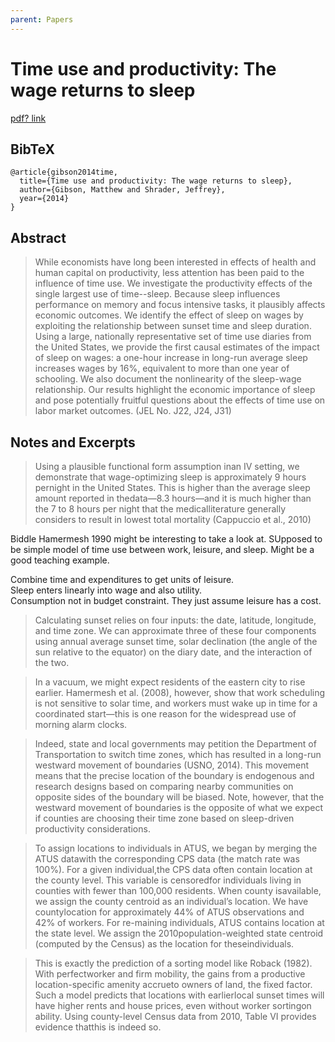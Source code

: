 ```yaml
---
parent: Papers
---
```


# Time use and productivity: The wage returns to sleep

[pdf? link](https://escholarship.org/uc/item/8zp518hc)

## BibTeX
```
@article{gibson2014time,
  title={Time use and productivity: The wage returns to sleep},
  author={Gibson, Matthew and Shrader, Jeffrey},
  year={2014}
}
```

## Abstract

> While economists have long been interested in effects of health and human capital on productivity, less attention has been paid to the influence of time use. We investigate the productivity effects of the single largest use of time--sleep. Because sleep influences performance on memory and focus intensive tasks, it plausibly affects economic outcomes. We identify the effect of sleep on wages by exploiting the relationship between sunset time and sleep duration. Using a large, nationally representative set of time use diaries from the United States, we provide the first causal estimates of the impact of sleep on wages: a one-hour increase in long-run average sleep increases wages by 16%, equivalent to more than one year of schooling. We also document the nonlinearity of the sleep-wage relationship. Our results highlight the economic importance of sleep and pose potentially fruitful questions about the effects of time use on labor market outcomes. (JEL No. J22, J24, J31)



## Notes and Excerpts


>  Using a plausible functional form assumption inan IV setting, we demonstrate that wage-optimizing sleep is approximately 9 hours pernight in the United States. This is higher than the average sleep amount reported in thedata—8.3 hours—and it is much higher than the 7 to 8 hours per night that the medicalliterature generally considers to result in lowest total mortality (Cappuccio et al., 2010)


Biddle Hamermesh 1990 might be interesting to take a look at. SUpposed to be simple model of time use between work, leisure, and sleep. 
Might be a good teaching example.


Combine time and expenditures <!--leontief--> to get units of leisure.  
Sleep enters linearly into wage and also utility.  
Consumption not in budget constraint. They just assume leisure has a cost.


>  Calculating sunset  relies  on  four  inputs:  the  date,  latitude,  longitude,  and  time  zone.   We  can approximate three of these four components using annual average sunset time,  solar declination (the angle of the sun relative to the equator) on the diary date, and the interaction of the two.


> In a vacuum, we might expect residents of the eastern city to rise earlier.  Hamermesh et al. (2008), however, show that work scheduling  is  not  sensitive  to  solar  time,  and  workers  must  wake  up  in  time  for  a coordinated start—this is one reason for the widespread use of morning alarm clocks.


>  Indeed, state and local governments may petition the Department of
Transportation to switch time zones, which has resulted in a long-run westward movement of boundaries (USNO, 2014).
This movement means that the precise location of the boundary is endogenous and research designs based on comparing nearby communities  on  opposite  sides  of  the  boundary  will  be  biased.   Note,  however,  that  the westward movement of boundaries is the opposite of what we expect if counties are choosing  their  time  zone  based  on  sleep-driven  productivity  considerations.


> To assign locations to individuals in ATUS, we began by merging the ATUS datawith the corresponding CPS data (the match rate was 100%).  For a given individual,the  CPS  data  often  contain  location  at  the  county  level.   This  variable  is  censoredfor individuals living in counties with fewer than 100,000 residents.  When county isavailable, we assign the county centroid as an individual’s location.  We have countylocation  for  approximately  44%  of  ATUS  observations  and  42%  of  workers.   For  re-maining individuals,  ATUS contains location at the state level.  We assign the 2010population-weighted state centroid (computed by the Census) as the location for theseindividuals. 





> This  is  exactly  the  prediction  of  a  sorting  model  like  Roback  (1982).   With  perfectworker and firm mobility, the gains from a productive location-specific amenity accrueto owners of land, the fixed factor.  Such a model predicts that locations with earlierlocal sunset times will have higher rents and house prices, even without worker sortingon ability.  Using county-level Census data from 2010, Table VI provides evidence thatthis is indeed so. 



